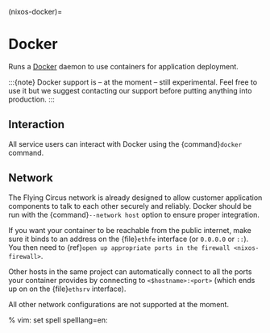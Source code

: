 (nixos-docker)=

# Docker

Runs a [Docker](http://docker.com) daemon to use containers for application
deployment.

:::{note}
Docker support is – at the moment – still experimental. Feel free to
use it but we suggest contacting our support before putting anything into
production.
:::

## Interaction

All service users can interact with Docker using the {command}`docker` command.

## Network

The Flying Circus network is already designed to allow customer application
components to talk to each other securely and reliably. Docker should be
run with the {command}`--network host` option to ensure proper integration.

If you want your container to be reachable from the public internet, make sure
it binds to an address on the {file}`ethfe` interface (or `0.0.0.0` or `::`).
You then need to {ref}`open up appropriate ports in the firewall <nixos-firewall>`.

Other hosts in the same project can automatically connect to all the ports your
container provides by connecting to `<$hostname>:<port>` (which ends up on
on the {file}`ethsrv` interface).

All other network configurations are not supported at the moment.

% vim: set spell spelllang=en:
